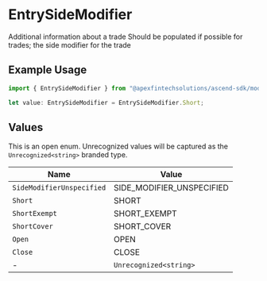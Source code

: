 # EntrySideModifier

Additional information about a trade Should be populated if possible for trades; the side modifier for the trade

## Example Usage

```typescript
import { EntrySideModifier } from "@apexfintechsolutions/ascend-sdk/models/components";

let value: EntrySideModifier = EntrySideModifier.Short;
```

## Values

This is an open enum. Unrecognized values will be captured as the `Unrecognized<string>` branded type.

| Name                      | Value                     |
| ------------------------- | ------------------------- |
| `SideModifierUnspecified` | SIDE_MODIFIER_UNSPECIFIED |
| `Short`                   | SHORT                     |
| `ShortExempt`             | SHORT_EXEMPT              |
| `ShortCover`              | SHORT_COVER               |
| `Open`                    | OPEN                      |
| `Close`                   | CLOSE                     |
| -                         | `Unrecognized<string>`    |